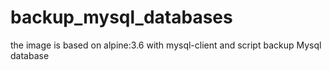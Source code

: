 # backup_mysql_databases
the image is based on alpine:3.6 with mysql-client and script backup Mysql database
